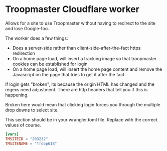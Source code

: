 # Troopmaster Cloudflare worker

Allows for a site to use Troopmaster without having to redirect to the site
and lose Google-foo.

The worker does a few things:

* Does a server-side rather than client-side-after-the-fact https redirection
* On a home page load, will insert a tracking image so that troopmaster
  cookies can be established for login
* On a home page load, will insert the home page content and remove the
  Javascript on the page that tries to get it after the fact

If login gets "broken", its because the origin HTML has changed and the regexs
need adjustment. There are http headers that tell you if this is happening.

Broken here would mean that clicking login forces you through the multiple
drop downs to select site.

This section should be in your wrangler.toml file. Replace with the correct
values of course.

```toml
[vars]
TMSITEID = "203232"
TMSITENAME = "Troop618"
```
